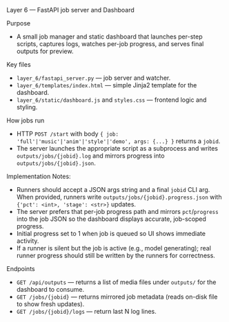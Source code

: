 Layer 6 — FastAPI job server and Dashboard

Purpose
- A small job manager and static dashboard that launches per-step scripts, captures logs, watches per-job progress, and serves final outputs for preview.

Key files
- `layer_6/fastapi_server.py` — job server and watcher.
- `layer_6/templates/index.html` — simple Jinja2 template for the dashboard.
- `layer_6/static/dashboard.js` and `styles.css` — frontend logic and styling.

How jobs run
- HTTP `POST /start` with body `{ job: 'full'|'music'|'anim'|'style'|'demo', args: {...} }` returns a `jobid`.
- The server launches the appropriate script as a subprocess and writes `outputs/jobs/{jobid}.log` and mirrors progress into `outputs/jobs/{jobid}.json`.


Implementation Notes:
- Runners should accept a JSON args string and a final `jobid` CLI arg. When provided, runners write `outputs/jobs/{jobid}.progress.json` with `{'pct': <int>, 'stage': <str>}` updates.
- The server prefers that per-job progress path and mirrors `pct`/`progress` into the job JSON so the dashboard displays accurate, job-scoped progress.
- Initial progress set to 1 when job is queued so UI shows immediate activity.
- If a runner is silent but the job is active (e.g., model generating); real runner progress should still be written by the runners for correctness.


Endpoints
- `GET /api/outputs` — returns a list of media files under `outputs/` for the dashboard to consume.
- `GET /jobs/{jobid}` — returns mirrored job metadata (reads on-disk file to show fresh updates).
- `GET /jobs/{jobid}/logs` — return last N log lines.



